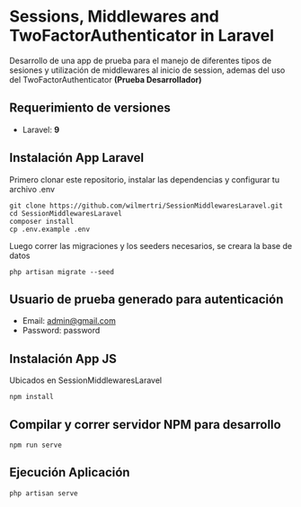# Sessions, Middlewares and TwoFactorAuthenticator in Laravel
Desarrollo de una app de prueba para el manejo de diferentes tipos de sesiones y utilización de middlewares al inicio de session, ademas del uso del TwoFactorAuthenticator **(Prueba Desarrollador)**

## Requerimiento de versiones
- Laravel: **9**

## Instalación App Laravel

Primero clonar este repositorio, instalar las dependencias y configurar tu archivo .env

```
git clone https://github.com/wilmertri/SessionMiddlewaresLaravel.git
cd SessionMiddlewaresLaravel
composer install
cp .env.example .env
```

Luego correr las migraciones y los seeders necesarios, se creara la base de datos

```
php artisan migrate --seed
```

## Usuario de prueba generado para autenticación

- Email: admin@gmail.com
- Password: password

## Instalación App JS

Ubicados en SessionMiddlewaresLaravel

```
npm install
```

## Compilar y correr servidor NPM para desarrollo
```
npm run serve
```

## Ejecución Aplicación
```
php artisan serve
```
